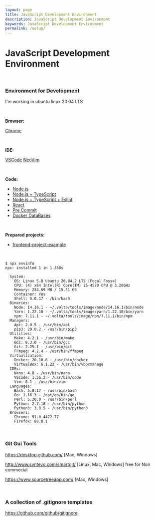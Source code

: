 ```yaml
---
layout: page
title: JavaScript Development Environment
description: JavaScript Development Environment
keywords: JavaScript Development Environment
permalink: /setup/
---
```


# JavaScript Development Environment

<br/>

### Environment for Development

I'm working in ubuntu linux 20.04 LTS

<br/>

**Browser:**

<a href="/setup/browser/chrome/">Chrome</a>

<br/>

**IDE:**

<a href="/devtools/ide/vscode/">VSCode</a>
<a href="/devtools/ide/neovim/">NeoVim</a>

<br/>

**Code:**

- <a href="/devtools/nodejs/setup/">Node.js</a>
- <a href="/devtools/nodejs/setup/typescript/">Node.js + TypeScript</a>
- <a href="/devtools/nodejs/setup/typescript/eslint/">Node.js + TypeScript + Eslint</a>
- <a href="/setup/react/">React</a>
- <a href="/setup/pre-commit/">Pre Commit</a>
- <a href="/tools/containers/docker/setup/db/">Docker DataBases</a>

<br/>

**Prepared projects:**

- <a href="https://github.com/alexey-goloburdin/frontend-project-example">frontend-project-example</a>

<br/>

```
$ npx envinfo
npx: installed 1 in 1.358s

  System:
    OS: Linux 5.8 Ubuntu 20.04.2 LTS (Focal Fossa)
    CPU: (4) x64 Intel(R) Core(TM) i5-4570 CPU @ 3.20GHz
    Memory: 234.69 MB / 15.51 GB
    Container: Yes
    Shell: 5.0.17 - /bin/bash
  Binaries:
    Node: 14.16.1 - ~/.volta/tools/image/node/14.16.1/bin/node
    Yarn: 1.22.10 - ~/.volta/tools/image/yarn/1.22.10/bin/yarn
    npm: 7.11.1 - ~/.volta/tools/image/npm/7.11.1/bin/npm
  Managers:
    Apt: 2.0.5 - /usr/bin/apt
    pip3: 20.0.2 - /usr/bin/pip3
  Utilities:
    Make: 4.2.1 - /usr/bin/make
    GCC: 9.3.0 - /usr/bin/gcc
    Git: 2.25.1 - /usr/bin/git
    FFmpeg: 4.2.4 - /usr/bin/ffmpeg
  Virtualization:
    Docker: 20.10.6 - /usr/bin/docker
    VirtualBox: 6.1.22 - /usr/bin/vboxmanage
  IDEs:
    Nano: 4.8 - /usr/bin/nano
    VSCode: 1.56.2 - /usr/bin/code
    Vim: 8.1 - /usr/bin/vim
  Languages:
    Bash: 5.0.17 - /usr/bin/bash
    Go: 1.16.3 - /opt/go/bin/go
    Perl: 5.30.0 - /usr/bin/perl
    Python: 2.7.18 - /usr/bin/python
    Python3: 3.8.5 - /usr/bin/python3
  Browsers:
    Chrome: 91.0.4472.77
    Firefox: 88.0.1
```

<br/>

### Git Gui Tools

https://desktop.github.com/ [Mac, Windows]

http://www.syntevo.com/smartgit/ [Linux, Mac, Windows] free for Non commecial

https://www.sourcetreeapp.com/ [Mac, Windows]

<br/>

### A collection of .gitignore templates

https://github.com/github/gitignore

